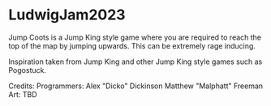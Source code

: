# LudwigJam2023
 Jump Coots is a Jump King style game where you are required to reach the top of the map by jumping upwards.
 This can be extremely rage inducing.
 
 Inspiration taken from Jump King and other Jump King style games such as Pogostuck.
 
 Credits:
 Programmers:
  Alex "Dicko" Dickinson
  Matthew "Malphatt" Freeman
 Art:
  TBD
